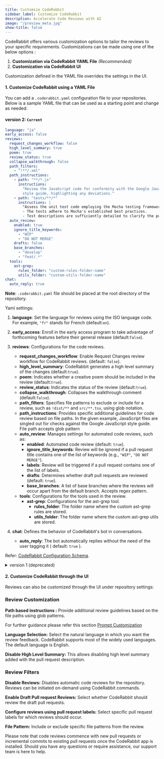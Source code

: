 ```yaml
---
title: Customize CodeRabbit
sidebar_label: Customize CodeRabbit
description: Accelerate Code Reviews with AI
image: "/preview_meta.jpg"
show-title: false
---
```


<head>
 <meta charSet="utf-8" />
  <meta name="title" content="CodeRabbit: AI-powered Code Reviews" />
  <meta name="description" content="Accelerate Code Reviews with AI" />

  <meta property="og:type" content="website" />
  <meta property="og:url" content="https://coderabbit.ai/" />
  <meta property="og:title" content="CodeRabbit: AI-powered Code Reviews" />
  <meta property="og:description" content="Accelerate Code Reviews with AI" />
  <meta property="og:image" content="/preview_meta.jpg" />

  <meta name="twitter:image" content="https://coderabbit.ai/preview_meta.jpg" />
  <meta name="twitter:card" content="summary_large_image" />
  <meta name="twitter:title" content="CodeRabbit: AI-powered Code Reviews" />
  <meta name="twitter:description" content="Accelerate Code Reviews with AI" />
</head>

CodeRabbit offers various customization options to tailor the reviews to your
specific requirements. Customizations can be made using one of the below options
:

1. **Customization via CodeRabbit YAML File** _(Recommended)_
2. **Customization via CodeRabbit UI**

Customization defined in the YAML file overrides the settings in the UI.

#### 1. Customize CodeRabbit using a YAML File[](https://coderabbit.ai/docs/get-started/customize-coderabbit)

You can add a `.coderabbit.yaml` configuration file to your repositories. Below
is a sample YAML file that can be used as a starting point and change as needed:

#### version 2: `Current`

```yaml
language: "ja"
early_access: false
reviews:
  request_changes_workflow: false
  high_level_summary: true
  poem: true
  review_status: true
  collapse_walkthrough: false
  path_filters:
    - "!**/.xml"
  path_instructions:
    - path: "**/*.js"
      instructions:
        "Review the JavaScript code for conformity with the Google JavaScript
        style guide, highlighting any deviations."
    - path: "tests/**/*"
      instructions: |
        "Assess the unit test code employing the Mocha testing framework. Confirm that:
        - The tests adhere to Mocha's established best practices.
        - Test descriptions are sufficiently detailed to clarify the purpose of each test."
  auto_review:
    enabled: true
    ignore_title_keywords:
      - "WIP"
      - "DO NOT MERGE"
    drafts: false
    base_branches:
      - "develop"
      - "feat/.*"
  tools:
    ast-grep:
      rules_folder: "custom-rules-folder-name"
      utils_folder: "custom-utils-folder-name"
chat:
  auto_reply: true
```

**Note**: `.coderabbit.yaml` file should be placed at the root directory of the
repository.

Yaml settings:

1. **language**: Set the language for reviews using the ISO language code. For
   example, `"fr"` stands for French (default:`en`).

2. **early_access**: Enroll in the early access program to take advantage of
   forthcoming features before their general release (default:`false`).

3. **reviews**: Configurations for the code reviews.
   - **request_changes_workflow**: Enable Request Changes review workflow for
     CodeRabbit reviews. (default: `false`).
   - **high_level_summary**: CodeRabbit generates a high level summary of the
     changes (default:`true`).
   - **poem**: Indicates whether a creative poem should be included in the
     review (default:`true`).
   - **review_status**: Indicates the status of the review (default:`true`).
   - **collapse_walkthrough**: Collapses the walkthrough comment
     (default:`false`).
   - **path_filters**: Specifies file patterns to exclude or include for a
     review, such as `!dist/**` and `src/**.tsx`, using glob notation.
   - **path_instructions**: Provides specific additional guidelines for code
     review based on file paths. In the given example, JavaScript files are
     singled out for checks against the Google JavaScript style guide. File path
     accepts glob pattern
   - **auto_review**: Manages settings for automated code reviews, such as:
     - **enabled**: Automated code review (default: `true`).
     - **ignore_title_keywords**: Review will be ignored if a pull request title
       contains one of the list of keywords (e.g., `"WIP"`, `"DO NOT MERGE"`).
     - **labels**: Review will be triggered if a pull request contains one of
       the list of labels.
     - **drafts**: Determines whether draft pull requests are reviewed (default:
       `true`).
     - **base_branches**: A list of base branches where the reviews will occur
       apart from the default branch. Accepts regex pattern.
    - **tools**: Configurations for the tools used in the review.
      - **ast-grep**: Configurations for the ast-grep tool.
        - **rules_folder**: The folder name where the custom ast-grep rules are
          stored.
        - **utils_folder**: The folder name where the custom ast-grep utils are
          stored.
4. **chat**: Defines the behavior of CodeRabbit's bot in conversations.
   - **auto_reply**: The bot automatically replies without the need of the user
     tagging it ( default: `true` ).

Refer:
[CodeRabbit Configuration Schema](https://coderabbit.ai/integrations/coderabbit-overrides.v2.json).

<details>
<summary> version 1 (deprecated) </summary>

#### version 1: `deprecated` (Please use version [version 2](/guides/customize-coderabbit))

```yaml
settings:
  # Enables automatic reviewing of draft pull requests.
  enable_draft_pr_reviews: true
  # Specifies additional base/target branches to be reviewed. Accept regex pattern.
  additional_branches_to_be_reviewed:
    - "master"
    - "yaml/test"
  # Disables generation of release notes.
  disable_high_level_summary: false
  # Specific review instructions for certain file paths. File paths accept glob pattern
  path_based_instructions:
    - path: "**/*.js"
      instructions:
        "Review the javascript code against the google javascript style guide
        and point out any mismatches"
    - path: "tests/**/*"
      instructions:
        "Review the following unit test code written using the Mocha test
        library. Ensure that: - The code adheres to best practices associated
        with Mocha. - Descriptive test names are used to clearly convey the
        intent of each test."
  # Comma separated list of keywords in the title that should be ignored.
  ignored_pr_titles: "WIP"
  # ISO Code for the review language.
  review_language: "en"
  # Disables review and other status comments.
  disable_review_status: false
  # Add walkthrough comment in a collapsible section.
  collapse_walkthrough_comment: true
  # Disable automatic code reviews for this repository.
  disable_review: false
  # External tools configurations
  tools:
    # tools configuration for ast-grep
    ast-grep:
      rules_folder: "custom-rules-folder-name"
      utils_folder: "custom-utils-folder-name"
```

<!-- ![code](./images/ymlrabbit.png) -->

This configuration file consists of the following settings:

1. **enable_draft_pr_reviews**: Set to **false** to disable draft pull
   request(PR) reviews.
2. **additional_branches_to_be_reviewed**: Define additional branches to be
   reviewed besides the default branch.
3. **disable_high_level_summary**: If set to **true**, disables high-level
   summary generation.
4. **path_based_instructions**: Allows you to specify instructions based on file
   paths. In this example, instructions for Python and JavaScript files are
   provided, encouraging adherence to the Google style guide.
5. **ignored_pr_titles**: Specifies ignored PR titles, in this case, "WIP" (Work
   in Progress).
6. **review_language**: Sets the review language to French ("fr").
7. **disable_poem**: If set to **false**, enables the "poem" feature.
8. **early_access_program**: Determines whether to enable the early access
   program (set to **false** in this case).
9. **exclude_file_patterns**: Specifies patterns for excluding certain files
   from review, such as `!dist/**` and `!**.md`.
10. **limit_reviews_by_label**: Limits reviews by label, targeting "first_bug"
    label reviews.
11. **disable_review**: Totally disables automatic code reviews for the
    repository.
12. **disable_review_status**: This is the comment posted for each incremental
    review status. This removes the review status comment. Reviews will still
    take place. However, optional comments added to the review status will not
    be posted.
13. **collapse_walkthrough_comment**: Specifies whether to collapse walkthrough
    comments on the review.
14. **tools**: Configurations for the tools used in the review.
    - **ast-grep**: Configurations for the ast-grep tool.
      - **rules_folder**: The folder name where the custom ast-grep rules are
        stored.
      - **utils_folder**: The folder name where the custom ast-grep utils are
        stored.

Refer:
[CodeRabbit configuration schema](https://coderabbit.ai/integrations/coderabbit-overrides.json).

</details>

#### 2. Customize CodeRabbit through the UI [](https://coderabbit.ai/docs/get-started#2-customize-coderabbit-through-the-ui-dashboard)

Reviews can also be customized through the UI under repository settings:

### Review Customization[](https://coderabbit.ai/docs/get-started#review-customization)

[](../get-started/images/tailor2.png)

**Path based instructions :** Provide additional review guidelines based on the
file paths using glob patterns.

For further guidance please refer this
section [Prompt Customization](/guides/prompt-customization)

**Language Selection:** Select the natural language in which you want the review
feedback. CodeRabbit supports most of the widely used languages. The default
language is English.

**Disable High Level Summary:** This allows disabling high level summary added
with the pull request description.

### Review Filters [](https://coderabbit.ai/docs/get-started#review-filters)

[](../get-started/images/tailor3.png)

**Disable Reviews:** Disables automatic code reviews for the repository. Reviews
can be initiated on-demand using CodeRabbit commands.

**Enable Draft Pull request Reviews:** Select whether CodeRabbit should review
the draft pull requests.

**Configure reviews using pull request labels:** Select specific pull request
labels for which reviews should occur.

**File Pattern:** Include or exclude specific file patterns from the review.

Please note that code reviews commence with new pull requests or incremental
commits to existing pull requests once the CodeRabbit app is installed. Should
you have any questions or require assistance, our support team is here to help.
